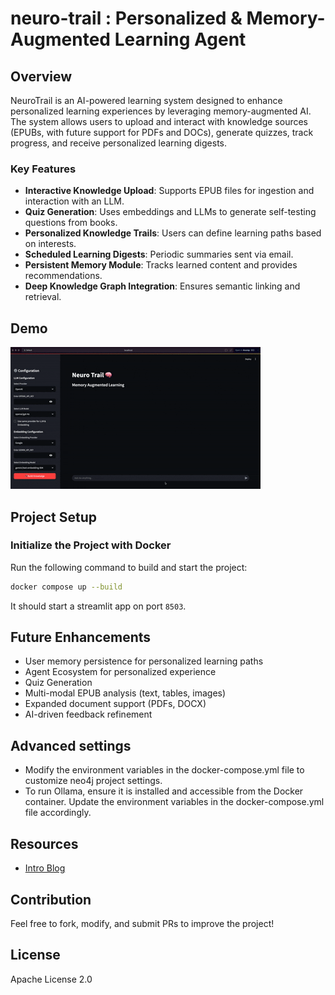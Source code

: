 # neuro-trail : Personalized & Memory-Augmented Learning Agent

## Overview
NeuroTrail is an AI-powered learning system designed to enhance personalized learning experiences by leveraging memory-augmented AI. The system allows users to upload and interact with knowledge sources (EPUBs, with future support for PDFs and DOCs), generate quizzes, track progress, and receive personalized learning digests.

### Key Features
- **Interactive Knowledge Upload**: Supports EPUB files for ingestion and interaction with an LLM.
- **Quiz Generation**: Uses embeddings and LLMs to generate self-testing questions from books.
- **Personalized Knowledge Trails**: Users can define learning paths based on interests.
- **Scheduled Learning Digests**: Periodic summaries sent via email.
- **Persistent Memory Module**: Tracks learned content and provides recommendations.
- **Deep Knowledge Graph Integration**: Ensures semantic linking and retrieval.

## Demo
![Demo](./demo/demo.gif)

## Project Setup

### Initialize the Project with Docker

Run the following command to build and start the project:

```sh
docker compose up --build
```

It should start a streamlit app on port `8503`.

## Future Enhancements
- User memory persistence for personalized learning paths
- Agent Ecosystem for personalized experience
- Quiz Generation
- Multi-modal EPUB analysis (text, tables, images)
- Expanded document support (PDFs, DOCX)
- AI-driven feedback refinement

## Advanced settings
- Modify the environment variables in the docker-compose.yml file to customize neo4j project settings.
- To run Ollama, ensure it is installed and accessible from the Docker container. Update the environment variables in the docker-compose.yml file accordingly.

## Resources
- [Intro Blog](https://medium.com/@anunayaatipamula/building-a-memory-augmented-learning-companion-from-idea-to-implementation-49970ac6da16)

## Contribution
Feel free to fork, modify, and submit PRs to improve the project!

## License
Apache License 2.0
